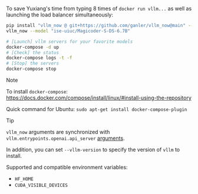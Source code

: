 To save Yuxiang's time from typing 8 times of `docker run vllm...` as well as launching the load balancer simultaneously:

```bash
pip install "vllm_now @ git+https://github.com/ganler/vllm_now@main" --upgrade
vllm_now --model "ise-uiuc/Magicoder-S-DS-6.7B"

# [Launch] vllm servers for your favorite models
docker-compose -d up
# [Check] the status
docker-compose logs -t -f
# [Stop] the servers
docker-compose stop
```

> [!Note]
>
> To install `docker-compose`: https://docs.docker.com/compose/install/linux/#install-using-the-repository
>
> Quick command for Ubuntu: `sudo apt-get install docker-compose-plugin`

> [!Tip]
>
> `vllm_now` arguments are synchronized with `vllm.entrypoints.openai.api_server` [arguments](https://docs.vllm.ai/en/latest/serving/openai_compatible_server.html).
>
> In addition, you can set `--vllm-version` to specify the version of `vllm` to install.
>
> Supported and compatible environment variables:
>
> - `HF_HOME`
> - `CUDA_VISIBLE_DEVICES`
